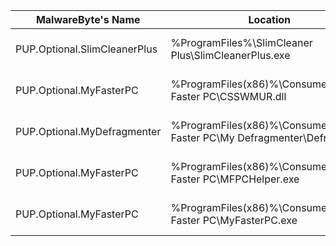 | MalwareByte's Name | Location | Type |
|-|-|:-:|
| PUP.Optional.SlimCleanerPlus | %ProgramFiles%\SlimCleaner Plus\SlimCleanerPlus.exe | Potentially Unwanted Program |
| PUP.Optional.MyFasterPC | %ProgramFiles(x86)%\ConsumerSoft\My Faster PC\CSSWMUR.dll | Potentially Unwanted Program |
| PUP.Optional.MyDefragmenter | %ProgramFiles(x86)%\ConsumerSoft\My Faster PC\My Defragmenter\Defrag.exe | Potentially Unwanted Program |
| PUP.Optional.MyFasterPC | %ProgramFiles(x86)%\ConsumerSoft\My Faster PC\MFPCHelper.exe | Potentially Unwanted Program |
| PUP.Optional.MyFasterPC | %ProgramFiles(x86)%\ConsumerSoft\My Faster PC\MyFasterPC.exe | Potentially Unwanted Program |
